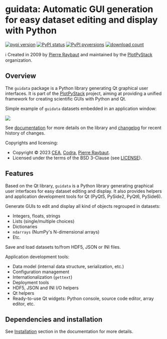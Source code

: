 # guidata: Automatic GUI generation for easy dataset editing and display with Python

[![pypi version](https://img.shields.io/pypi/v/guidata.svg)](https://pypi.org/project/guidata/)
[![PyPI status](https://img.shields.io/pypi/status/guidata.svg)](https://github.com/PlotPyStack/guidata/)
[![PyPI pyversions](https://img.shields.io/pypi/pyversions/guidata.svg)](https://pypi.python.org/pypi/guidata/)
[![download count](https://img.shields.io/conda/dn/conda-forge/guidata.svg)](https://www.anaconda.com/download/)

ℹ️ Created in 2009 by [Pierre Raybaut](https://github.com/PierreRaybaut) and maintained by the [PlotPyStack](https://github.com/PlotPyStack) organization.

## Overview

The `guidata` package is a Python library generating Qt graphical user interfaces.
It is part of the [PlotPyStack](https://github.com/PlotPyStack) project, aiming at
providing a unified framework for creating scientific GUIs with Python and Qt.

Simple example of `guidata` datasets embedded in an application window:

<img src="https://raw.githubusercontent.com/PlotPyStack/guidata/master/doc/images/screenshots/editgroupbox.png">

See [documentation](https://guidata.readthedocs.io/en/latest/) for more details on
the library and [changelog](CHANGELOG.md) for recent history of changes.

Copyrights and licensing:

* Copyright © 2023 [CEA](https://www.cea.fr), [Codra](https://codra.net/), [Pierre Raybaut](https://github.com/PierreRaybaut).
* Licensed under the terms of the BSD 3-Clause (see [LICENSE](LICENSE)).

## Features

Based on the Qt library, `guidata` is a Python library generating graphical user
interfaces for easy dataset editing and display. It also provides helpers and
application development tools for Qt (PyQt5, PySide2, PyQt6, PySide6).

Generate GUIs to edit and display all kind of objects regrouped in datasets:

* Integers, floats, strings
* Lists (single/multiple choices)
* Dictionaries
* `ndarrays` (NumPy's N-dimensional arrays)
* Etc.

Save and load datasets to/from HDF5, JSON or INI files.

Application development tools:

* Data model (internal data structure, serialization, etc.)
* Configuration management
* Internationalization (`gettext`)
* Deployment tools
* HDF5, JSON and INI I/O helpers
* Qt helpers
* Ready-to-use Qt widgets: Python console, source code editor, array editor, etc.

## Dependencies and installation

See [Installation](https://guidata.readthedocs.io/en/latest/installation.html)
section in the documentation for more details.

